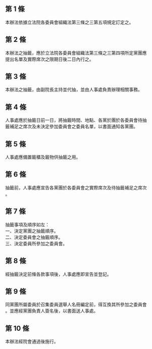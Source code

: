 第 1 條
-------
本辦法依據立法院各委員會組織法第三條之三第五項規定訂定之。

第 2 條
-------
本辦法之抽籤，應於立法院各委員會組織法第三條之三第四項所定黨團應  
提出名單及實際席次之限期日後二日內行之。

第 3 條
-------
本辦法之抽籤，由副院長主持並代抽，並由人事處負責辦理相關事務。

第 4 條
-------
人事處應於抽籤日前一日，將抽籤時間、地點、各黨於團於各委員會待抽  
籤補足之席次及未決定參加委員會之委員名單，以書面通知各黨團。

第 5 條
-------
人事處應備置籤櫃及籤物供抽籤之用。

第 6 條
-------
抽籤前，人事處應宣告各黨團於各委員會之實際席次及待抽籤補足之席次  
。

第 7 條
-------
抽籤事項及順序如左：  
一、決定黨團之抽籤順序。  
二、決定委員會之抽籤順序。  
三、決定委員所參加之委員會。

第 8 條
-------
經抽籤決定前條各款事項後，人事處應即宣告並登記。

第 9 條
-------
同黨團所屬委員於召集委員選舉人名冊編定前，得互換其所參加之委員會  
。並應經黨團負責人簽名後，以書面送人事處。

第 10 條
--------
本辦法經院會通過後施行。

